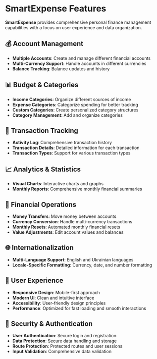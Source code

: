 # SmartExpense Features

**SmartExpense** provides comprehensive personal finance management capabilities with a focus on user experience and data organization.

## 💰 Account Management

- **Multiple Accounts**: Create and manage different financial accounts
- **Multi-Currency Support**: Handle accounts in different currencies
- **Balance Tracking**: Balance updates and history

## 📊 Budget & Categories

- **Income Categories**: Organize different sources of income
- **Expense Categories**: Categorize spending for better tracking
- **Custom Categories**: Create personalized category structures
- **Category Management**: Add and organize categories

## 📝 Transaction Tracking

- **Activity Log**: Comprehensive transaction history
- **Transaction Details**: Detailed information for each transaction
- **Transaction Types**: Support for various transaction types

## 📈 Analytics & Statistics

- **Visual Charts**: Interactive charts and graphs
- **Monthly Reports**: Comprehensive monthly financial summaries

## 🔄 Financial Operations

- **Money Transfers**: Move money between accounts
- **Currency Conversion**: Handle multi-currency transactions
- **Monthly Resets**: Automated monthly financial resets
- **Value Adjustments**: Edit account values and balances

## 🌐 Internationalization

- **Multi-Language Support**: English and Ukrainian languages
- **Locale-Specific Formatting**: Currency, date, and number formatting

## 📱 User Experience

- **Responsive Design**: Mobile-first approach
- **Modern UI**: Clean and intuitive interface
- **Accessibility**: User-friendly design principles
- **Performance**: Optimized for fast loading and smooth interactions

## 🔐 Security & Authentication

- **User Authentication**: Secure login and registration
- **Data Protection**: Secure data handling and storage
- **Route Protection**: Protected routes and user sessions
- **Input Validation**: Comprehensive data validation
